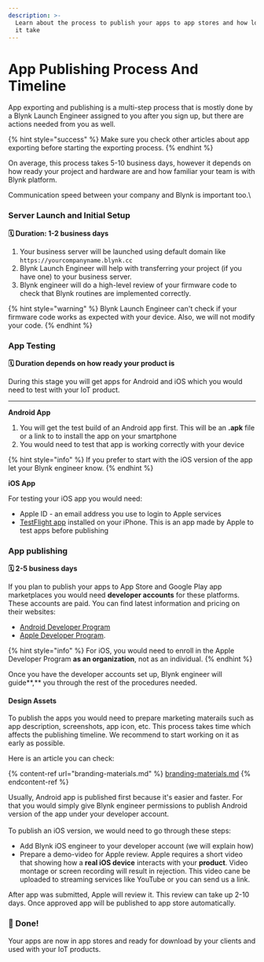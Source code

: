 ```yaml
---
description: >-
  Learn about the process to publish your apps to app stores and how long will
  it take
---
```


# App Publishing Process And Timeline

App exporting and publishing is a multi-step process that is mostly done by a Blynk Launch Engineer assigned to you after you sign up, but there are actions needed from you as well.

{% hint style="success" %}
Make sure you check other articles about app exporting before starting the exporting process.
{% endhint %}

On average, this process takes 5-10 business days, however it depends on how ready your project and hardware are and how familiar your team is with Blynk platform.&#x20;

Communication speed between your company and Blynk is important too.\


### &#x20;Server Launch and Initial Setup <a href="#launch" id="launch"></a>

**🗓 Duration: 1-2 business days**

1. Your business server will be launched using default domain like `https://yourcompanyname.blynk.cc`
2. Blynk Launch Engineer will help with transferring your project (if you have one) to your business server.
3. Blynk engineer will do a high-level review of your firmware code to check that Blynk routines are implemented correctly.

{% hint style="warning" %}
Blynk Launch Engineer can't check if your firmware code works as expected with your device. Also, we will not modify your code. &#x20;
{% endhint %}

### &#x20;<a href="#app-testing" id="app-testing"></a>

### App Testing <a href="#app-testing" id="app-testing"></a>

**🗓 Duration depends on how ready your product is**

During this stage you will get apps for Android and iOS which you would need to test with your IoT product.

****

**Android App**

1. You will get the test build of an Android app first. This will be an **.apk** file or a link to to install the app on your smartphone
2. You would need to test that app is working correctly with your device

{% hint style="info" %}
If you prefer to start with the iOS version of the app let your Blynk engineer know.
{% endhint %}



**iOS App**

For testing your iOS app you would need:

* Apple ID - an email address you use to login to Apple services
* [TestFlight app](https://apps.apple.com/us/app/testflight/id899247664) installed on your iPhone. This is an app made by Apple to test apps before publishing





### App publishing <a href="#app-publishing" id="app-publishing"></a>

**🗓 2-5 business days**

If you plan to publish your apps to App Store and Google Play app marketplaces you would need **developer accounts** for these platforms. These accounts are paid. You can find latest information and pricing on their websites:

* [Android Developer Program](https://support.google.com/googleplay/android-developer/answer/6112435?hl=en)
* [Apple Developer Program](https://developer.apple.com/support/app-account/).&#x20;

{% hint style="info" %}
For iOS, you would need to enroll in the Apple Developer Program **as an organization**, not as an individual.
{% endhint %}

Once you have the developer accounts set up, Blynk engineer will guide**,** you through the rest of the procedures needed.

#### Design Assets

To publish the apps you would need to prepare marketing materails such as app description, screenshots, app icon, etc. This process takes time which affects the publishing timeline. We recommend to start working on it as early as possible.&#x20;

Here is an article you can check:&#x20;

{% content-ref url="branding-materials.md" %}
[branding-materials.md](branding-materials.md)
{% endcontent-ref %}



Usually, Android app is published first because it's easier and faster. For that you would simply give Blynk engineer permissions to publish Android version of the app under your developer account.\
\
To publish an iOS version, we would need to go through these steps:

* Add Blynk iOS engineer to your developer account (we will explain how)
* Prepare a demo-video for Apple review. Apple requires a short video that showing how a **real iOS device** interacts with your **product**. Video montage or screen recording will result in rejection. This video cane be uploaded to streaming services like YouTube or you can send us a link. &#x20;

After app was submitted, Apple will review it. This review can take up 2-10 days. Once  approved app will be published to app store automatically.

### 🥳 Done! <a href="#done" id="done"></a>

Your apps are now in app stores and ready for download by your clients and used with your IoT products.

